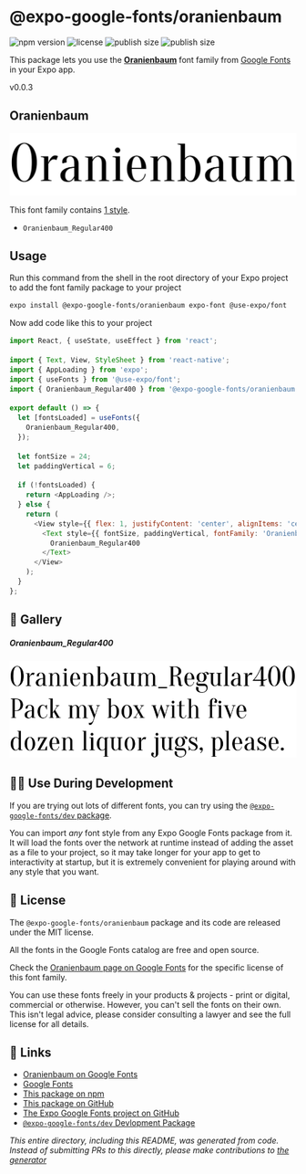# @expo-google-fonts/oranienbaum

![npm version](https://flat.badgen.net/npm/v/@expo-google-fonts/oranienbaum)
![license](https://flat.badgen.net/github/license/expo/google-fonts)
![publish size](https://flat.badgen.net/packagephobia/install/@expo-google-fonts/oranienbaum)
![publish size](https://flat.badgen.net/packagephobia/publish/@expo-google-fonts/oranienbaum)

This package lets you use the [**Oranienbaum**](https://fonts.google.com/specimen/Oranienbaum) font family from [Google Fonts](https://fonts.google.com/) in your Expo app.

v0.0.3

## Oranienbaum

![Oranienbaum](./font-family.png)

This font family contains [1 style](#-gallery).

- `Oranienbaum_Regular400`

## Usage

Run this command from the shell in the root directory of your Expo project to add the font family package to your project
```sh
expo install @expo-google-fonts/oranienbaum expo-font @use-expo/font
```

Now add code like this to your project
```js
import React, { useState, useEffect } from 'react';

import { Text, View, StyleSheet } from 'react-native';
import { AppLoading } from 'expo';
import { useFonts } from '@use-expo/font';
import { Oranienbaum_Regular400 } from '@expo-google-fonts/oranienbaum';

export default () => {
  let [fontsLoaded] = useFonts({
    Oranienbaum_Regular400,
  });

  let fontSize = 24;
  let paddingVertical = 6;

  if (!fontsLoaded) {
    return <AppLoading />;
  } else {
    return (
      <View style={{ flex: 1, justifyContent: 'center', alignItems: 'center' }}>
        <Text style={{ fontSize, paddingVertical, fontFamily: 'Oranienbaum_Regular400' }}>
          Oranienbaum_Regular400
        </Text>
      </View>
    );
  }
};

```

## 🔡 Gallery

##### Oranienbaum_Regular400
![Oranienbaum_Regular400](./ce3ec0eb54fc0cdef2aae64151cb3dc95720f5347739c1c1d19e6d2bb3629d6e.ttf.png)


## 👩‍💻 Use During Development

If you are trying out lots of different fonts, you can try using the [`@expo-google-fonts/dev` package](https://github.com/expo/google-fonts/tree/master/font-packages/dev#readme).

You can import *any* font style from any Expo Google Fonts package from it. It will load the fonts
over the network at runtime instead of adding the asset as a file to your project, so it may take longer
for your app to get to interactivity at startup, but it is extremely convenient
for playing around with any style that you want.

## 📖 License

The `@expo-google-fonts/oranienbaum` package and its code are released under the MIT license.

All the fonts in the Google Fonts catalog are free and open source.

Check the [Oranienbaum page on Google Fonts](https://fonts.google.com/specimen/Oranienbaum) for the specific license of this font family.

You can use these fonts freely in your products & projects - print or digital, commercial or otherwise. However, you can't sell the fonts on their own. This isn't legal advice, please consider consulting a lawyer and see the full license for all details.

## 🔗 Links

- [Oranienbaum on Google Fonts](https://fonts.google.com/specimen/Oranienbaum)
- [Google Fonts](https://fonts.google.com/)
- [This package on npm](https://www.npmjs.com/package/@expo-google-fonts/oranienbaum)
- [This package on GitHub](https://github.com/expo/google-fonts/tree/master/font-packages/oranienbaum)
- [The Expo Google Fonts project on GitHub](https://github.com/expo/google-fonts)
- [`@expo-google-fonts/dev` Devlopment Package](https://github.com/expo/google-fonts/tree/master/font-packages/dev)


*This entire directory, including this README, was generated from code. Instead of submitting PRs to this directly, please make contributions to [the generator](https://github.com/expo/google-fonts/tree/master/packages/generator)*

